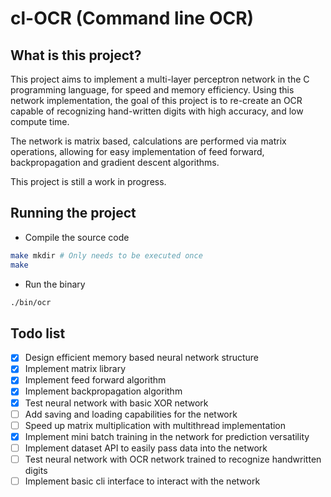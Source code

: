 # cl-OCR (Command line OCR)

## What is this project?

This project aims to implement a multi-layer perceptron network in the C programming language, for speed and memory efficiency. Using this network implementation, the goal of this project is to re-create an OCR capable of recognizing hand-written digits with high accuracy, and low compute time.

The network is matrix based, calculations are performed via matrix operations, allowing for easy implementation of feed forward, backpropagation and gradient descent algorithms.

This project is still a work in progress.

## Running the project

* Compile the source code
```bash
make mkdir # Only needs to be executed once
make
```

* Run the binary
```bash
./bin/ocr
```

## Todo list

* [x] Design efficient memory based neural network structure
* [x] Implement matrix library
* [x] Implement feed forward algorithm
* [x] Implement backpropagation algorithm
* [x] Test neural network with basic XOR network
* [ ] Add saving and loading capabilities for the network
* [ ] Speed up matrix multiplication with multithread implementation
* [x] Implement mini batch training in the network for prediction versatility
* [ ] Implement dataset API to easily pass data into the network
* [ ] Test neural network with OCR network trained to recognize handwritten digits
* [ ] Implement basic cli interface to interact with the network